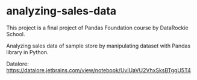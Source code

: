 # analyzing-sales-data

This project is a final project of Pandas Foundation course by DataRockie School.

Analyzing sales data of sample store by manipulating dataset with Pandas library in Python.

Datalore: https://datalore.jetbrains.com/view/notebook/UvlUaVU2VhxSksBTggU5T4
